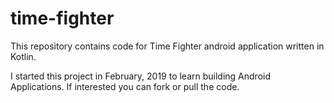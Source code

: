 # time-fighter

This repository contains code for Time Fighter android application written in Kotlin.

I started this project in February, 2019 to learn building Android Applications. If interested you can fork or pull the code.
